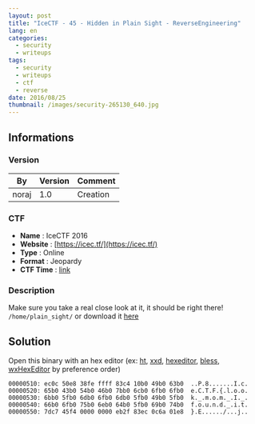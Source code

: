 ```yaml
---
layout: post
title: "IceCTF - 45 - Hidden in Plain Sight - ReverseEngineering"
lang: en
categories:
  - security
  - writeups
tags:
  - security
  - writeups
  - ctf
  - reverse
date: 2016/08/25
thumbnail: /images/security-265130_640.jpg
---
```

## Informations

### Version

| By    | Version | Comment
| ---   | ---     | ---
| noraj | 1.0     | Creation

### CTF

- **Name** : IceCTF 2016
- **Website** : [https://icec.tf/](https://icec.tf/)
- **Type** : Online
- **Format** : Jeopardy
- **CTF Time** : [link](https://ctftime.org/event/319)

### Description

Make sure you take a real close look at it, it should be right there! `/home/plain_sight/` or download it [here](https://play.icec.tf/problem-static/828644c3ad8ccfa14b86a69dccd36f2b-plain_sight_df5d2c1da50110458fa00d0db6586b23cd67317c7f7b95f4a092d645a4570296)

## Solution

Open this binary with an hex editor (ex: [ht][ht], [xxd][xxd], [hexeditor][hexeditor], [bless][bless], [wxHexEditor][wxHexEditor] by preference order)
```
00000510: ec0c 50e8 38fe ffff 83c4 10b0 49b0 63b0  ..P.8.......I.c.
00000520: 65b0 43b0 54b0 46b0 7bb0 6cb0 6fb0 6fb0  e.C.T.F.{.l.o.o.
00000530: 6bb0 5fb0 6db0 6fb0 6db0 5fb0 49b0 5fb0  k._.m.o.m._.I._.
00000540: 66b0 6fb0 75b0 6eb0 64b0 5fb0 69b0 74b0  f.o.u.n.d._.i.t.
00000550: 7dc7 45f4 0000 0000 eb2f 83ec 0c6a 01e8  }.E....../...j..
```

[ht]:http://hte.sourceforge.net/readme.html
[xxd]:http://linuxcommand.org/man_pages/xxd1.html
[hexeditor]:http://manpages.org/hexeditor
[bless]:http://home.gna.org/bless/
[wxHexEditor]:http://wxhexeditor.sourceforge.net/home.php
